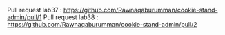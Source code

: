   Pull request lab37 : https://github.com/Rawnaqaburumman/cookie-stand-admin/pull/1
    Pull request lab38 : https://github.com/Rawnaqaburumman/cookie-stand-admin/pull/2
